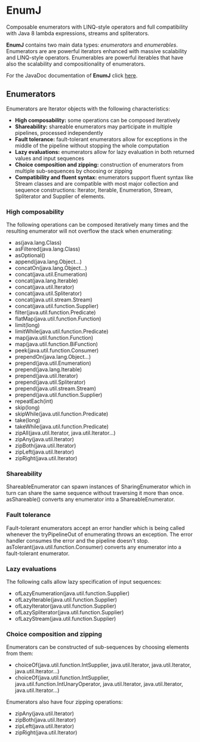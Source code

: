 # EnumJ

Composable enumerators with LINQ-style operators and full compatibility with Java 8 lambda expressions, streams and spliterators.

__EnumJ__ contains two main data types: _enumerators_ and _enumerables_. Enumerators are are powerful iterators enhanced with massive scalability and LINQ-style operators. Enumerables are powerful iterables that have also the scalability and compositionality of enumerators.

For the JavaDoc documentation of __EnumJ__ click [here](http://mariusfilip.bitbucket.org/apidocs/index.html).

## Enumerators

Enumerators are Iterator objects with the following characteristics:

 * __High composability:__ some operations can be composed iteratively
 * __Shareability:__ shareable enumerators may participate in multiple pipelines, processed independently
 * __Fault tolerance:__ fault-tolerant enumerators allow for exceptions in the middle of the pipeline without stopping the whole computation
 * __Lazy evaluations:__ enumerators allow for lazy evaluation in both returned values and input sequences
 * __Choice composition and zipping:__ construction of enumerators from multiple sub-sequences by choosing or zipping
 * __Compatibility and fluent syntax:__ enumerators support fluent syntax like Stream classes and are compatible with most major collection and sequence constructions: Iterator, Iterable, Enumeration, Stream, Spliterator and Supplier of elements.

### High composability

The following operations can be composed iteratively many times and the resulting enumerator will not overflow the stack when enumerating:

 * as(java.lang.Class)
 * asFiltered(java.lang.Class)
 * asOptional()
 * append(java.lang.Object...)
 * concatOn(java.lang.Object...)
 * concat(java.util.Enumeration)
 * concat(java.lang.Iterable)
 * concat(java.util.Iterator)
 * concat(java.util.Spliterator)
 * concat(java.util.stream.Stream)
 * concat(java.util.function.Supplier)
 * filter(java.util.function.Predicate)
 * flatMap(java.util.function.Function)
 * limit(long)
 * limitWhile(java.util.function.Predicate)
 * map(java.util.function.Function)
 * map(java.util.function.BiFunction)
 * peek(java.util.function.Consumer)
 * prependOn(java.lang.Object...)
 * prepend(java.util.Enumeration)
 * prepend(java.lang.Iterable)
 * prepend(java.util.Iterator)
 * prepend(java.util.Spliterator)
 * prepend(java.util.stream.Stream)
 * prepend(java.util.function.Supplier)
 * repeatEach(int)
 * skip(long)
 * skipWhile(java.util.function.Predicate)
 * take(long)
 * takeWhile(java.util.function.Predicate)
 * zipAll(java.util.Iterator, java.util.Iterator...)
 * zipAny(java.util.Iterator)
 * zipBoth(java.util.Iterator)
 * zipLeft(java.util.Iterator)
 * zipRight(java.util.Iterator)

### Shareability

ShareableEnumerator can spawn instances of SharingEnumerator which in turn can share the same sequence without traversing it more than once. asShareable() converts any enumerator into a ShareableEnumerator.

### Fault tolerance

Fault-tolerant enumerators accept an error handler which is being called whenever the tryPipelineOut of enumerating throws an exception. The error handler consumes the error and the pipeline doesn't stop. asTolerant(java.util.function.Consumer) converts any enumerator into a fault-tolerant enumerator.

### Lazy evaluations

The following calls allow lazy specification of input sequences:

 * ofLazyEnumeration(java.util.function.Supplier)
 * ofLazyIterable(java.util.function.Supplier)
 * ofLazyIterator(java.util.function.Supplier)
 * ofLazySpliterator(java.util.function.Supplier)
 * ofLazyStream(java.util.function.Supplier)

### Choice composition and zipping

Enumerators can be constructed of sub-sequences by choosing elements from them:

 * choiceOf(java.util.function.IntSupplier, java.util.Iterator, java.util.Iterator, java.util.Iterator...)
 * choiceOf(java.util.function.IntSupplier, java.util.function.IntUnaryOperator, java.util.Iterator, java.util.Iterator, java.util.Iterator...)

Enumerators also have four zipping operations:

 * zipAny(java.util.Iterator)
 * zipBoth(java.util.Iterator)
 * zipLeft(java.util.Iterator)
 * zipRight(java.util.Iterator)
